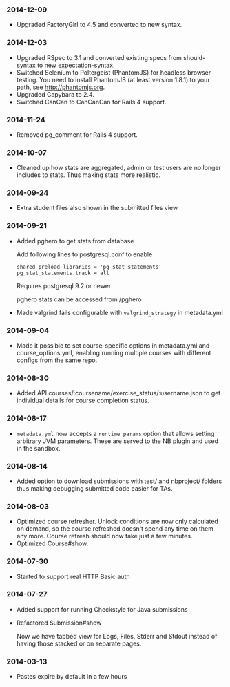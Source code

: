 ### 2014-12-09

* Upgraded FactoryGirl to 4.5 and converted to new syntax.

### 2014-12-03

* Upgraded RSpec to 3.1 and converted existing specs from should-syntax to new expectation-syntax.
* Switched Selenium to Poltergeist (PhantomJS) for headless browser testing. You need to install PhantomJS (at least version 1.8.1) to your path, see http://phantomjs.org.
* Upgraded Capybara to 2.4.
* Switched CanCan to CanCanCan for Rails 4 support.

### 2014-11-24

* Removed pg_comment for Rails 4 support.

### 2014-10-07

* Cleaned up how stats are aggregated, admin or test users are no longer
  includes to stats. Thus making stats more realistic.

### 2014-09-24

* Extra student files also shown in the submitted files view

### 2014-09-21

* Added pghero to get stats from database

    Add following lines to postgresql.conf to enable
    ```
    shared_preload_libraries = 'pg_stat_statements'
    pg_stat_statements.track = all
    ```
    Requires postgresql 9.2 or newer

    pghero stats can be accessed from /pghero

* Made valgrind fails configurable with `valgrind_strategy` in
  metadata.yml

### 2014-09-04

* Made it possible to set course-specific options in metadata.yml and course_options.yml,
  enabling running multiple courses with different configs from the same repo.

### 2014-08-30

* Added API courses/:coursename/exercise_status/:username.json to get
  individual details for course completion status.

### 2014-08-17

* `metadata.yml` now accepts a `runtime_params` option that allows setting arbitrary JVM parameters.
  These are served to the NB plugin and used in the sandbox.

### 2014-08-14

* Added option to download submissions with test/ and nbproject/ folders
  thus making debugging submitted code easier for TAs.

### 2014-08-03

* Optimized course refresher. Unlock conditions are now only calculated on demand,
  so the course refreshed doesn't spend any time on them any more.
  Course refresh should now take just a few minutes.
* Optimized Course#show.

### 2014-07-30

* Started to support real HTTP Basic auth

### 2014-07-27

* Added support for running Checkstyle for Java submissions
* Refactored Submission#show

  Now we have tabbed view for Logs, Files, Stderr and Stdout instead of having
  those stacked or on separate pages.

### 2014-03-13

* Pastes expire by default in a few hours
